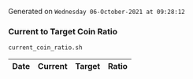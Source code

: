 Generated on `Wednesday 06-October-2021 at 09:28:12`

### Current to Target Coin Ratio
`current_coin_ratio.sh`

Date|Current|Target|Ratio
---|---|---|---
